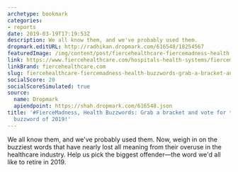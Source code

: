 ```yaml
---
archetype: bookmark
categories:
- reports
date: 2019-03-19T17:19:53Z
description: We all know them, and we've probably used them.
dropmark.editURL: http://radhikan.dropmark.com/616548/18254567
featuredImage: /img/content/post/fiercehealthcare-fiercemadness-health-buzzwords-grab-a-bracket-and-vote-for-the-most-overused-buzzword-of-2019.png
link: https://www.fiercehealthcare.com/hospitals-health-systems/fiercemadness-health-buzzwords-grab-a-bracket-and-get-ready-to-vote-for
linkBrand: fiercehealthcare.com
slug: fiercehealthcare-fiercemadness-health-buzzwords-grab-a-bracket-and-vote-for-the-most-overused-buzzword-of-2019
socialScore: 20
socialScoreSimulated: true
source:
  name: Dropmark
  apiendpoint: https://shah.dropmark.com/616548.json
title: '#FierceMadness, Health Buzzwords: Grab a bracket and vote for the most overused
  buzzword of 2019!'
---
```

We all know them, and we've probably used them. Now, weigh in on the buzziest words that have nearly lost all meaning from their overuse in the healthcare industry. Help us pick the biggest offender—the word we'd all like to retire in 2019.